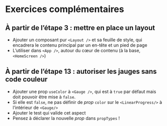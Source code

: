 # Exercices complémentaires

## À partir de l’étape 3 : mettre en place un layout

* Ajouter un composant pur `<Layout />` et sa feuille de style, qui encadrera le contenu principal par un en-tête et un pied de page
* L’utiliser dans `<App />`, autour du cœur de contenu (à la base, `<HomeScreen />`)

## À partir de l’étape 13 : autoriser les jauges sans code couleur

* Ajouter une prop `useColor` à `<Gauge />`, qui est à `true` par défaut mais doit pouvoir être mise à `false`.
* Si elle est `false`, ne pas définir de _prop_ `color` sur le `<LinearProgress/>` à l’intérieur de `<Gauge/>`
* Ajouter le test qui valide cet aspect
* Pensez à déclarer la nouvelle _prop_ dans `propTypes` !
